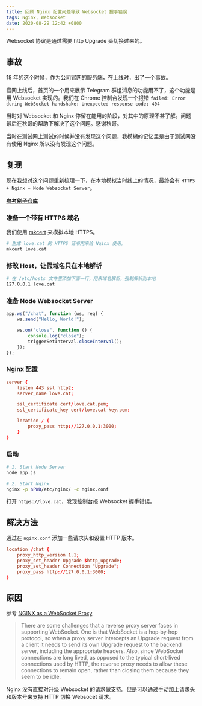 ```yaml
---
title: 回顾 Nginx 配置问题导致 Websocket 握手错误
tags: Nginx, Websocket
date: 2020-08-29 12:42 +0800
---
```


Websocket 协议是通过需要 http Upgrade 头切换过来的。

<!--more-->

## 事故

18 年的这个时候，作为公司官网的服务端，在上线时，出了一个事故。

官网上线后，首页的一个用来展示 Telegram 群组消息的功能用不了，这个功能是用 Websocket 实现的。我们在 Chrome 控制台发现一个报错 `failed: Error during WebSocket handshake: Unexpected response code: 404`

当时对 Websocket 和 Nginx 停留在能用的阶段，对其中的原理不甚了解。问题最后在秋哥的帮助下解决了这个问题。感谢秋哥。

当时在测试网上测试的时候并没有发现这个问题，我模糊的记忆里是由于测试网没有使用 Nginx 所以没有发现这个问题。

## 复现

现在我想对这个问题重新梳理一下，在本地模拟当时线上的情况，最终会有 `HTTPS + Nginx + Node Websocket Server`。

**[参考例子仓库](https://github.com/lanlyhs/retrospect-nginx-cause-websocket-handshake-errors)**

### 准备一个带有 HTTPS 域名

我们使用 [mkcert](https://github.com/FiloSottile/mkcert) 来模拟本地 HTTPS。

```sh
# 生成 love.cat 的 HTTPS 证书用来给 Nginx 使用。
mkcert love.cat
```

### 修改 Host，让假域名只在本地解析

```sh
# 在 /etc/hosts 文件里添加下面一行，用来域名解析，强制解析到本地
127.0.0.1 love.cat
```

### 准备 Node Websocket Server

```js
app.ws("/chat", function (ws, req) {
    ws.send("Hello, World!");

    ws.on("close", function () {
        console.log("close");
        triggerSetInterval.closeInterval();
    });
});
```

### Nginx 配置

```conf
server {
    listen 443 ssl http2;
    server_name love.cat;

    ssl_certificate cert/love.cat.pem;
    ssl_certificate_key cert/love.cat-key.pem;

    location / {
        proxy_pass http://127.0.0.1:3000;
    }
}
```

### 启动

```sh
# 1. Start Node Server
node app.js

# 2. Start Nginx
nginx -p $PWD/etc/nginx/ -c nginx.conf
```

打开 `https://love.cat`，发现控制台报 Websocket 握手错误。

## 解决方法

通过在 `nginx.conf` 添加一些请求头和设置 HTTP 版本。

```conf
location /chat {
    proxy_http_version 1.1;
    proxy_set_header Upgrade $http_upgrade;
    proxy_set_header Connection "Upgrade";
    proxy_pass http://127.0.0.1:3000;
}
```

## 原因

参考 [NGINX as a WebSocket Proxy](https://www.nginx.com/blog/websocket-nginx/)

> There are some challenges that a reverse proxy server faces in supporting WebSocket. One is that WebSocket is a hop‑by‑hop protocol, so when a proxy server intercepts an Upgrade request from a client it needs to send its own Upgrade request to the backend server, including the appropriate headers. Also, since WebSocket connections are long lived, as opposed to the typical short‑lived connections used by HTTP, the reverse proxy needs to allow these connections to remain open, rather than closing them because they seem to be idle.

Nginx 没有直接对升级 Websocket 的请求做支持。但是可以通过手动加上请求头和版本号来支持 HTTP 切换 Websocet 请求。
